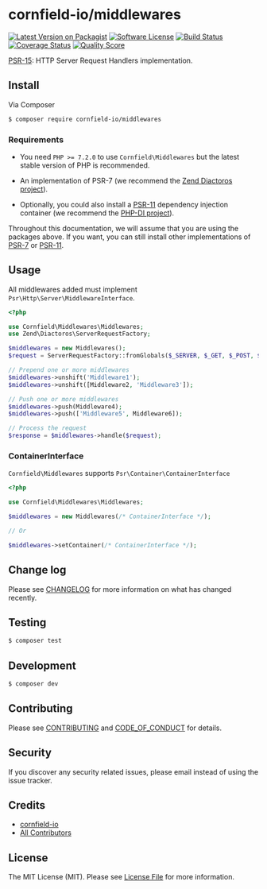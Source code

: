 # cornfield-io/middlewares

[![Latest Version on Packagist][ico-version]][link-packagist]
[![Software License][ico-license]](LICENSE.md)
[![Build Status][ico-travis]][link-travis]
[![Coverage Status][ico-scrutinizer]][link-scrutinizer]
[![Quality Score][ico-code-quality]][link-code-quality]

[PSR-15](https://www.php-fig.org/psr/psr-15/): HTTP Server Request Handlers implementation.

## Install

Via Composer

``` bash
$ composer require cornfield-io/middlewares
```

### Requirements

* You need `PHP >= 7.2.0` to use `Cornfield\Middlewares` but the latest stable version of PHP is recommended.

* An implementation of PSR-7 (we recommend the [Zend Diactoros project](https://github.com/zendframework/zend-diactoros/)).

* Optionally, you could also install a [PSR-11](https://www.php-fig.org/psr/psr-11/) dependency injection container (we recommend the [PHP-DI project](http://php-di.org/)).

Throughout this documentation, we will assume that you are using the packages above. If you want, you can still install other implementations of [PSR-7](https://packagist.org/providers/psr/http-message-implementation) or [PSR-11](https://packagist.org/providers/psr/container-implementation).

## Usage

All middlewares added must implement `Psr\Http\Server\MiddlewareInterface`.

```php
<?php

use Cornfield\Middlewares\Middlewares;
use Zend\Diactoros\ServerRequestFactory;

$middlewares = new Middlewares();
$request = ServerRequestFactory::fromGlobals($_SERVER, $_GET, $_POST, $_COOKIE, $_FILES);

// Prepend one or more middlewares
$middlewares->unshift('Middleware1');
$middlewares->unshift([Middleware2, 'Middleware3']);

// Push one or more middlewares
$middlewares->push(Middleware4);
$middlewares->push(['Middleware5', Middleware6]);

// Process the request
$response = $middlewares->handle($request);
```

### ContainerInterface

`Cornfield\Middlewares` supports `Psr\Container\ContainerInterface`

```php
<?php

use Cornfield\Middlewares\Middlewares;

$middlewares = new Middlewares(/* ContainerInterface */);

// Or

$middlewares->setContainer(/* ContainerInterface */);

```

## Change log

Please see [CHANGELOG](CHANGELOG.md) for more information on what has changed recently.

## Testing

``` bash
$ composer test
```

## Development

``` bash
$ composer dev
```

## Contributing

Please see [CONTRIBUTING](.github/CONTRIBUTING.md) and [CODE_OF_CONDUCT](CODE_OF_CONDUCT.md) for details.

## Security

If you discover any security related issues, please email instead of using the issue tracker.

## Credits

- [cornfield-io][link-author]
- [All Contributors][link-contributors]

## License

The MIT License (MIT). Please see [License File](LICENSE.md) for more information.

[ico-version]: https://img.shields.io/packagist/v/cornfield-io/middlewares.svg?style=flat-square
[ico-license]: https://img.shields.io/badge/license-MIT-brightgreen.svg?style=flat-square
[ico-travis]: https://img.shields.io/travis/cornfield-io/middlewares/master.svg?style=flat-square
[ico-scrutinizer]: https://img.shields.io/scrutinizer/coverage/g/cornfield-io/middlewares.svg?style=flat-square
[ico-code-quality]: https://img.shields.io/scrutinizer/g/cornfield-io/middlewares.svg?style=flat-square

[link-packagist]: https://packagist.org/packages/cornfield-io/middlewares
[link-travis]: https://travis-ci.org/cornfield-io/middlewares
[link-scrutinizer]: https://scrutinizer-ci.com/g/cornfield-io/middlewares/code-structure
[link-code-quality]: https://scrutinizer-ci.com/g/cornfield-io/middlewares
[link-author]: https://github.com/cornfield-io
[link-contributors]: ../../contributors
